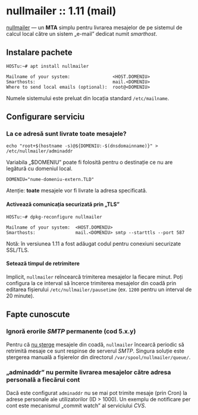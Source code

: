 nullmailer :: 1.11 (mail)
=========================

[nullmailer][acasă] — un **MTA** simplu pentru livrarea mesajelor de pe sistemul de calcul local către un sistem „e-mail” dedicat numit *smarthost*.

[acasă]: http://untroubled.org/nullmailer/


Instalare pachete
-----------------

    HOSTu:~# apt install nullmailer

    Mailname of your system:                <HOST.DOMENIU>
    Smarthosts:                             mail.<DOMENIU>
    Where to send local emails (optional):  root@<DOMENIU>

Numele sistemului este preluat din locația standard `/etc/mailname`.


Configurare serviciu
--------------------

### La ce adresă sunt livrate toate mesajele?

    echo "root+$(hostname -s)@${DOMENIU:-$(dnsdomainname)}" > /etc/nullmailer/adminaddr

Variabila „$DOMENIU” poate fi folosită pentru o destinație ce nu are legătură cu domeniul local.

    DOMENIU="nume-domeniu-extern.TLD"

Atenție: **toate** mesajele vor fi livrate la adresa specificată.

#### Activează comunicația securizată prin „TLS”

    HOSTu:~# dpkg-reconfigure nullmailer

    Mailname of your system:  <HOST.DOMENIU>
    Smarthosts:               mail.<DOMENIU> smtp --starttls --port 587

Notă: în versiunea 1.11 a fost adăugat codul pentru conexiuni securizate SSL/TLS.

#### Setează timpul de retrimitere

Implicit, `nullmailer` reîncearcă trimiterea mesajelor la fiecare minut.
Poți configura la ce interval să încerce trimiterea mesajelor din coadă prin editarea fișierului `/etc/nullmailer/pausetime` (ex. `1200` pentru un interval de 20 minute).


Fapte cunoscute
---------------

### Ignoră erorile *SMTP* permanente (cod 5.x.y)

Pentru că [nu șterge][5XY] mesajele din coadă, `nullmailer` încearcă periodic să retrimită mesaje ce sunt respinse de serverul *SMTP*. Singura soluție este ștergerea manuală a fișierelor din directorul `/var/spool/nullmailer/queue/`.

[5XY]: http://bugs.debian.org/329192

### „adminaddr” nu permite livrarea mesajelor către adresa personală a fiecărui cont

Dacă este configurat `adminaddr` nu se mai pot trimite mesaje (prin Cron) la adrese personale ale utilizatorilor (ID > 1000). Un exemplu de notificare per cont este mecanismul „commit watch” al serviciului *CVS*.
